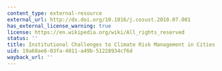 ```yaml
---
content_type: external-resource
external_url: http://dx.doi.org/10.1016/j.cosust.2010.07.001
has_external_license_warning: true
license: https://en.wikipedia.org/wiki/All_rights_reserved
status: ''
title: Institutional Challenges to Climate Risk Management in Cities
uid: 19a68ae6-03fa-4011-a49b-51228934cf6d
wayback_url: ''
---
```

